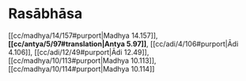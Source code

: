 # Rasābhāsa

[[cc/madhya/14/157#purport|Madhya 14.157]], **[[cc/antya/5/97#translation|Antya 5.97]]**, [[cc/adi/4/106#purport|Ādi 4.106]], [[cc/adi/12/49#purport|Ādi 12.49]], [[cc/madhya/10/113#purport|Madhya 10.113]], [[cc/madhya/10/114#purport|Madhya 10.114]]

